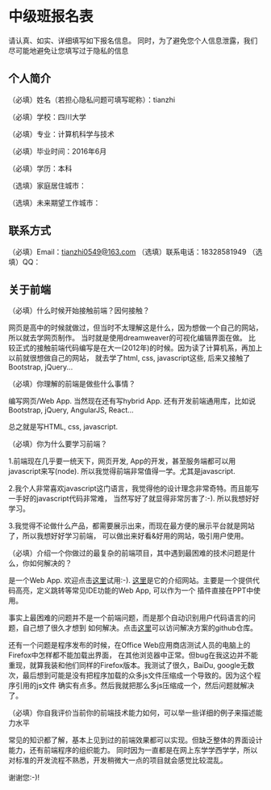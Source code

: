 # 中级班报名表

请认真、如实、详细填写如下报名信息。
同时，为了避免您个人信息泄露，我们尽可能地避免让您填写过于隐私的信息

## 个人简介

（必填）姓名（若担心隐私问题可填写昵称）：tianzhi

（必填）学校：四川大学

（必填）专业：计算机科学与技术

（必填）毕业时间：2016年6月

（必填）学历：本科

（选填）家庭居住城市：

（选填）未来期望工作城市：

## 联系方式

（必填）Email：tianzhi0549@163.com
（选填）联系电话：18328581949
（选填）QQ：

## 关于前端

（必填）什么时候开始接触前端？因何接触？

 网页是高中的时候就做过，但当时不太理解这是什么，因为想做一个自己的网站，所以就去学网页制作。
 当时就是使用dreamweaver的可视化编辑界面在做。
 比较正式的接触前端代码编写是在大一(2012年)的时候。因为读了计算机系，再加上以前就很想做自己的网站，
 就去学了html, css, javascript这些, 后来又接触了Bootstrap, jQuery...

（必填）你理解的前端是做些什么事情？

 编写网页/Web App. 当然现在还有写hybrid App. 还有开发前端通用库，比如说Bootstrap, jQuery,
 AngularJS, React...
 
 总之就是写HTML, css, javascript.


（必填）你为什么要学习前端？

 1.前端现在几乎要一统天下，网页开发, App的开发，甚至服务端都可以用javascript来写(node). 
   所以我觉得前端非常值得一学。尤其是javascript.
   
 2.我个人非常喜欢javascript这门语言，我觉得他的设计理念非常奇特。而且能写一手好的javascript代码非常难，
   当然写好了就显得非常厉害了:-). 所以我想好好学习。
   
 3.我觉得不论做什么产品，都需要展示出来，而现在最方便的展示平台就是网站了，所以我想好好学习前端，
   可以做出来好看&好用的网站，吸引用户使用。
    
（必填）介绍一个你做过的最复杂的前端项目，其中遇到最困难的技术问题是什么，你如何解决的？

 是一个Web App. 欢迎点击[这里](https://www.codepp.net/ppt/index.php?client=web)试用:-). 
 [这里](http://www.codepp.net)是它的介绍网站。主要是一个提供代码高亮，定义跳转等常见IDE功能的Web App, 可以作为一个
 插件直接在PPT中使用。

 事实上最困难的问题并不是一个前端问题，而是那个自动识别用户代码语言的问题，自己想了很久才想到
 如何解决。点击[这里](https://github.com/tianzhi0549/detect_code_lang)可以访问解决方案的github仓库。

 还有一个问题是程序发布的时候，在Office Web应用商店测试人员的电脑上的Firefox中怎样都不能加载出界面，
 在其他浏览器中正常。但bug在我这边并不能重现，就算我装和他们同样的Firefox版本。我测试了很久，BaiDu, 
 google无数次，最后想到可能是没有把程序加载的众多js文件压缩成一个导致的。因为这个程序引用的js文件
 确实有点多。然后我就把那么多js压缩成一个，然后问题就解决了。
 
 
（必填）你自我评价当前你的前端技术能力如何，可以举一些详细的例子来描述能力水平

 常见的知识都了解，基本上见到过的前端效果都可以实现。但缺乏整体的界面设计能力，还有前端程序的组织能力。
 同时因为一直都是在网上东学学西学学，所以对标准的开发流程不熟悉，开发稍微大一点的项目就会感觉比较混乱。
 
 
 谢谢您:-)!
